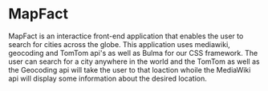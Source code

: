 # MapFact
MapFact is an interactice front-end application that enables the user to search for cities across the globe. This application uses mediawiki, geocoding and TomTom api's as well as Bulma for our CSS framework. The user can search for a city anywhere in the world and the TomTom as well as the Geocoding api will take the user to that loaction whoile the MediaWiki api will display some information about the desired location. 